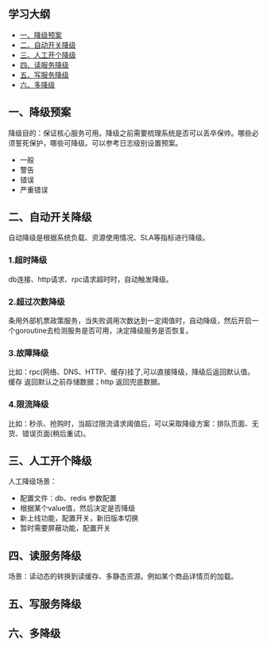 ## 学习大纲
* [一、降级预案](#1)
* [二、自动开关降级](#2)
* [三、人工开个降级](#3)
* [四、读服务降级](#4)
* [五、写服务降级](#5)
* [六、多降级](#6)

## <span id="1">一、降级预案</span>

降级目的：保证核心服务可用。降级之前需要梳理系统是否可以丢卒保帅。哪些必须誓死保护，哪些可降级。可以参考日志级别设置预案。
* 一般
* 警告
* 错误
* 严重错误

## <span id="2">二、自动开关降级</span>

自动降级是根据系统负载、资源使用情况、SLA等指标进行降级。
### 1.超时降级
db连接、http请求、rpc请求超时时，自动触发降级。
### 2.超过次数降级
条用外部机票政策服务，当失败调用次数达到一定阈值时，自动降级，然后开启一个goroutine去检测服务是否可用，决定降级服务是否恢复。
### 3.故障降级
比如：rpc(网络、DNS、HTTP、缓存)挂了,可以直接降级，降级后返回默认值。
缓存 返回默认之前存储数据；http 返回兜底数据。
### 4.限流降级
比如：秒杀、抢购时，当超过限流请求阈值后，可以采取降级方案：排队页面、无货、错误页面(稍后重试)。
## <span id="3">三、人工开个降级</span>
人工降级场景：
* 配置文件：db、redis 参数配置
* 根据某个value值，然后决定是否降级
* 新上线功能，配置开关，新旧版本切换
* 暂时需要屏蔽功能，配置开关
## <span id="4">四、读服务降级</span> 
场景：读动态的转换到读缓存、多静态资源。例如某个商品详情页的加载。
## <span id="5">五、写服务降级</span> 

## <span id="6">六、多降级</span> 
